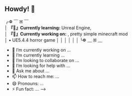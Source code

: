 ## Howdy! 💜

╭❁ ﹋ ꕤ ﹋<br />
│ **『**🧠**』Currently learning:** Unreal Engine, <br />
│ **『**🧠**』Currently working on:** , pretty simple minecraft mod <br />
│    󠁯•󠁏 UE5.4.4 horror game
│
│ 
│ 
│ 
│ 
│
╰❁ ﹏ ꕤ ﹏

- 🔭 I’m currently working on ...
- 🌱 I’m currently learning ...
- 👯 I’m looking to collaborate on ...
- 🤔 I’m looking for help with ...
- 💬 Ask me about ...
- 📫 How to reach me: ...
- 😄 Pronouns: ...
- ⚡ Fun fact: ...
-->
